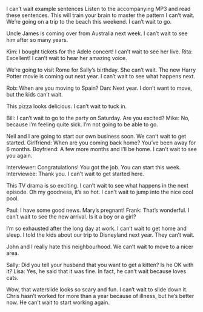 I can’t wait example sentences
Listen to the accompanying MP3 and read these sentences.
This will train your brain to master the pattern I can’t wait. We’re going on a trip to the beach this weekend. I can’t wait to go.

Uncle James is coming over from Australia next week. I can’t wait to see him after so many years.

Kim: I bought tickets for the Adele concert! I can’t wait to see her live.
Rita: Excellent! I can’t wait to hear her amazing voice.

We’re going to visit Rome for Sally’s birthday. She can’t wait.
The new Harry Potter movie is coming out next year. I can’t wait to see what happens next.

Rob: When are you moving to Spain?
Dan: Next year. I don’t want to move, but the kids can’t wait.

This pizza looks delicious. I can’t wait to tuck in.

Bill: I can’t wait to go to the party on Saturday. Are you excited?
Mike: No, because I’m feeling quite sick. I’m not going to be able to go.

Neil and I are going to start our own business soon. We can’t wait to get started.
Girlfriend: When are you coming back home? You’ve been away for 6 months.
Boyfriend: A few more months and I’ll be home. I can’t wait to see you again.

Interviewer: Congratulations! You got the job. You can start this week.
Interviewee: Thank you. I can’t wait to get started here.

This TV drama is so exciting. I can’t wait to see what happens in the next episode.
Oh my goodness, it’s so hot. I can’t wait to jump into the nice cool pool.

Paul: I have some good news. Mary’s pregnant!
Frank: That’s wonderful. I can’t wait to see the new arrival. Is it a boy or a girl?

I’m so exhausted after the long day at work. I can’t wait to get home and sleep.
I told the kids about our trip to Disneyland next year. They can’t wait.

John and I really hate this neighbourhood. We can’t wait to move to a nicer area.

Sally: Did you tell your husband that you want to get a kitten? Is he OK with it?
Lisa: Yes, he said that it was fine. In fact, he can’t wait because loves cats.

Wow, that waterslide looks so scary and fun. I can’t wait to slide down it.
Chris hasn’t worked for more than a year because of illness, but he’s better now. He can’t wait to start working again.
